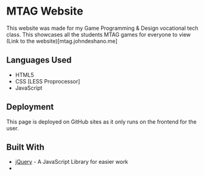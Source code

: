 # MTAG Website

This website was made for my Game Programming & Design vocational tech class.
This showcases all the students MTAG games for everyone to view
(Link to the website)[mtag.johndeshano.me]

## Languages Used

* HTML5
* CSS [LESS Proprocessor]
* JavaScript

## Deployment

This page is deployed on GitHub sites as it only runs on the frontend for the user.

## Built With

* [jQuery](http://jquery.com/) - A JavaScript Library for easier work
* []()
